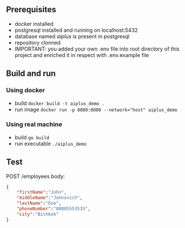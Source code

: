 ## Prerequisites
- docker installed
- postgresql installed and running on localhost:5432
- database named *aiplus* is present in postgresql
- repository clonned
- IMPORTANT: you added your own .env file into root directory of this project and enriched it in respect with .env.example file
## Build and run
### Using docker
- build
`docker build -t aiplus_demo .`
- run image
`docker run -p 8080:8080 --network="host" aiplus_demo`
### Using real machine
- build
`go build`
- run executable
`./aiplus_demo`
## Test
POST /employees
 body:
```json
{
    "firstName":"John",
    "middleName":"Johnovich",
    "lastName":"Doe",
    "phoneNumber":"88005553535",
    "city":"Bishkek"
}
```
